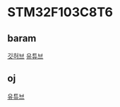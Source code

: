 # STM32F103C8T6

## baram
[깃허브](https://github.com/chcbaram/stm32f103)
[유튜브](https://www.youtube.com/playlist?list=PLvFHFPM09alKygQq-L6_6DwuNqTybIAw0)

## oj
[유튜브](https://www.youtube.com/playlist?list=PLz--ENLG_8TNjRg1OtyFBvUyV4PHaKwmu)
